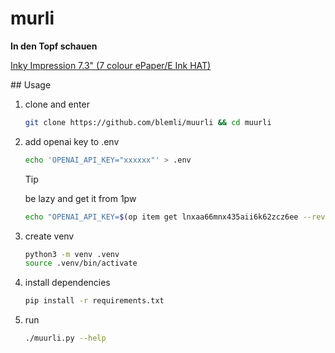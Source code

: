 # murli
**In den Topf schauen**

[Inky Impression 7.3" (7 colour ePaper/E Ink HAT)](https://www.pi-shop.ch/an-extra-large-7-3-800-x-480-pixel-7-colour-e-ink-display-for-raspberry-pi)

## Usage

1. clone and enter

   ```bash
   git clone https://github.com/blemli/muurli && cd muurli
   ```

2. add openai key to .env

   ```bash
   echo 'OPENAI_API_KEY="xxxxxx"' > .env
   ```

   > [!TIP]
   >
   > be lazy and get it from 1pw
   >
   > ```bash
   > echo "OPENAI_API_KEY=$(op item get lnxaa66mnx435aii6k62zcz6ee --reveal --field Anmeldedaten)" > .env
   > ```

   

3. create venv

   ```bash
   python3 -m venv .venv
   source .venv/bin/activate
   ```

4. install dependencies

   ```bash
   pip install -r requirements.txt
   ```

5. run

   ```bash
   ./muurli.py --help
   ```




